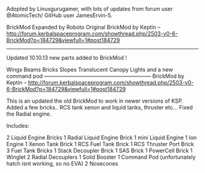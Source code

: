 Adopted by Linuxgurugamer, with lots of updates from forum user @AtomicTech/ GitHub user JamesErvin-5.


BrickMod Expanded by Roboto
Original BrickMod by Keptin – http://forum.kerbalspaceprogram.com/showthread.php/2503-v0-6-BrickMod?p=184729&viewfull=1#post184729

------------------

Updated 10.10.13 new parts added to BrickMod !

Wings
Beams
Bricks
Slopes
Translucent Canopy
Lights
and a new command pod
————————————————————
BrickMod by Keptin – http://forum.kerbalspaceprogram.com/showthread.php/2503-v0-6-BrickMod?p=184729&viewfull=1#post184729

This is an updated the old BrickMod to work in newer versions of KSP. Added a few bricks.. RCS tank xenon and liquid tanks, thruster etc… Fixed the Radial engine.

Includes:

2 Liquid Engine Bricks
1 Radial Liquid Engine Brick
1 mini Liquid Engine
1 Ion Engine
1 Xenon Tank Brick
1 RCS Fuel Tank Brick
1 RCS Thruster Port Brick
3 Fuel Tank Bricks
1 Stack Decoupler Brick
1 SAS Brick
1 PowerCell Brick
1 Winglet
2 Radial Decouplers
1 Solid Booster
1 Command Pod (unfortunately hatch isnt working, so no EVA)
2 Nosecones
